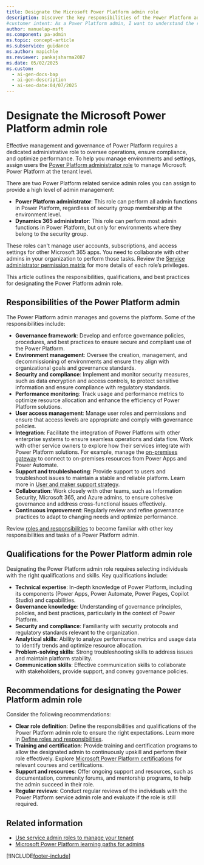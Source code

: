 ```yaml
---
title: Designate the Microsoft Power Platform admin role
description: Discover the key responsibilities of the Power Platform admin role, including governance, security, and performance monitoring.
#customer intent: As a Power Platform admin, I want to understand the responsibilities of the Power Platform admin role so that I can assign it effectively.
author: manuelap-msft
ms.component: pa-admin
ms.topic: concept-article
ms.subservice: guidance
ms.author: mapichle
ms.reviewer: pankajsharma2087
ms.date: 05/02/2025
ms.custom:
  - ai-gen-docs-bap
  - ai-gen-description
  - ai-seo-date:04/07/2025
---
```


# Designate the Microsoft Power Platform admin role

Effective management and governance of Power Platform requires a dedicated administrative role to oversee operations, ensure compliance, and optimize performance. To help you manage environments and settings, assign users the [Power Platform administrator role](../../admin/use-service-admin-role-manage-tenant.md#power-platform-administrator) to manage Microsoft Power Platform at the tenant level. 

There are two Power Platform related service admin roles you can assign to provide a high level of admin management:

- **Power Platform administrator**: This role can perform all admin functions in Power Platform, regardless of security group membership at the environment level.
- **Dynamics 365 administrator**: This role can perform most admin functions in Power Platform, but only for environments where they belong to the security group.

These roles can't manage user accounts, subscriptions, and access settings for other Microsoft 365 apps. You need to collaborate with other admins in your organization to perform those tasks. Review the [Service administrator permission matrix](../../admin/use-service-admin-role-manage-tenant.md#service-administrator-permission-matrix) for more details of each role’s privileges.

This article outlines the responsibilities, qualifications, and best practices for designating the Power Platform admin role.

## Responsibilities of the Power Platform admin

The Power Platform admin manages and governs the platform. Some of the responsibilities include:

- **Governance framework**: Develop and enforce governance policies, procedures, and best practices to ensure secure and compliant use of the Power Platform.
- **Environment management**: Oversee the creation, management, and decommissioning of environments and ensure they align with organizational goals and governance standards.
- **Security and compliance**: Implement and monitor security measures, such as data encryption and access controls, to protect sensitive information and ensure compliance with regulatory standards.
- **Performance monitoring**: Track usage and performance metrics to optimize resource allocation and enhance the efficiency of Power Platform solutions.
- **User access management**: Manage user roles and permissions and ensure that access levels are appropriate and comply with governance policies.
- **Integration**: Facilitate the integration of Power Platform with other enterprise systems to ensure seamless operations and data flow. Work with other service owners to explore how their services integrate with Power Platform solutions. For example, manage the [on-premises gateway](../../admin/wp-onpremises-gateway.md) to connect to on-premises resources from Power Apps and Power Automate.
- **Support and troubleshooting**: Provide support to users and troubleshoot issues to maintain a stable and reliable platform. Learn more in [User and maker support strategy](support-strategy.md).
- **Collaboration**: Work closely with other teams, such as Information Security, Microsoft 365, and Azure admins, to ensure cohesive governance and address cross-functional issues effectively.
- **Continuous improvement**: Regularly review and refine governance practices to adapt to changing needs and optimize performance.

Review [roles and responsibilities](roles.md) to become familiar with other key responsibilities and tasks of a Power Platform admin.

## Qualifications for the Power Platform admin role

Designating the Power Platform admin role requires selecting individuals with the right qualifications and skills. Key qualifications include:

- **Technical expertise**: In-depth knowledge of Power Platform, including its components (Power Apps, Power Automate, Power Pages, Copilot Studio) and capabilities.
- **Governance knowledge**: Understanding of governance principles, policies, and best practices, particularly in the context of Power Platform.
- **Security and compliance**: Familiarity with security protocols and regulatory standards relevant to the organization.
- **Analytical skills**: Ability to analyze performance metrics and usage data to identify trends and optimize resource allocation.
- **Problem-solving skills**: Strong troubleshooting skills to address issues and maintain platform stability.
- **Communication skills**: Effective communication skills to collaborate with stakeholders, provide support, and convey governance policies.

## Recommendations for designating the Power Platform admin role

Consider the following recommendations:

- **Clear role definition**: Define the responsibilities and qualifications of the Power Platform admin role to ensure the right expectations. Learn more in [Define roles and responsibilities](roles.md).
- **Training and certification**: Provide training and certification programs to allow the designated admin to continuously upskill and perform their role effectively. Explore [Microsoft Power Platform certifications](/credentials/browse/?products=power-platform) for relevant courses and certifications.
- **Support and resources**: Offer ongoing support and resources, such as documentation, community forums, and mentorship programs, to help the admin succeed in their role.
- **Regular reviews**: Conduct regular reviews of the individuals with the Power Platform service admin role and evaluate if the role is still required. 

## Related information

- [Use service admin roles to manage your tenant](../../admin/use-service-admin-role-manage-tenant.md)
- [Microsoft Power Platform learning paths for admins](/training/browse/?products=power-platform&roles=administrator&resource_type=learning%20path)

[!INCLUDE[footer-include](../../includes/footer-banner.md)]
